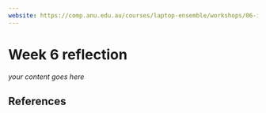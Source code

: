 ```yaml
---
website: https://comp.anu.edu.au/courses/laptop-ensemble/workshops/06-interfaces/
---
```


# Week 6 reflection

_your content goes here_

## References